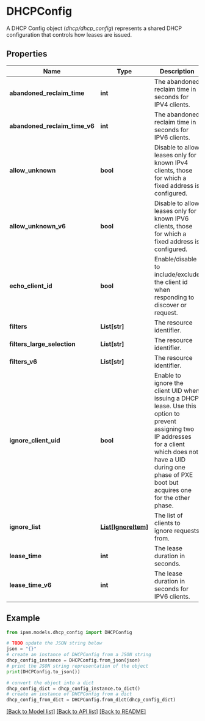 # DHCPConfig

A DHCP Config object (_dhcp/dhcp_config_) represents a shared DHCP configuration that controls how leases are issued.

## Properties

Name | Type | Description | Notes
------------ | ------------- | ------------- | -------------
**abandoned_reclaim_time** | **int** | The abandoned reclaim time in seconds for IPV4 clients. | [optional] [default to 3600]
**abandoned_reclaim_time_v6** | **int** | The abandoned reclaim time in seconds for IPV6 clients. | [optional] [default to 3600]
**allow_unknown** | **bool** | Disable to allow leases only for known IPv4 clients, those for which a fixed address is configured. | [optional] [default to True]
**allow_unknown_v6** | **bool** | Disable to allow leases only for known IPV6 clients, those for which a fixed address is configured. | [optional] [default to True]
**echo_client_id** | **bool** | Enable/disable to include/exclude the client id when responding to discover or request. | [optional] [default to False]
**filters** | **List[str]** | The resource identifier. | [optional] 
**filters_large_selection** | **List[str]** | The resource identifier. | [optional] 
**filters_v6** | **List[str]** | The resource identifier. | [optional] 
**ignore_client_uid** | **bool** | Enable to ignore the client UID when issuing a DHCP lease. Use this option to prevent assigning two IP addresses for a client which does not have a UID during one phase of PXE boot but acquires one for the other phase. | [optional] [default to False]
**ignore_list** | [**List[IgnoreItem]**](IgnoreItem.md) | The list of clients to ignore requests from. | [optional] 
**lease_time** | **int** | The lease duration in seconds. | [optional] [default to 3600]
**lease_time_v6** | **int** | The lease duration in seconds for IPV6 clients. | [optional] [default to 3600]

## Example

```python
from ipam.models.dhcp_config import DHCPConfig

# TODO update the JSON string below
json = "{}"
# create an instance of DHCPConfig from a JSON string
dhcp_config_instance = DHCPConfig.from_json(json)
# print the JSON string representation of the object
print(DHCPConfig.to_json())

# convert the object into a dict
dhcp_config_dict = dhcp_config_instance.to_dict()
# create an instance of DHCPConfig from a dict
dhcp_config_from_dict = DHCPConfig.from_dict(dhcp_config_dict)
```
[[Back to Model list]](../README.md#documentation-for-models) [[Back to API list]](../README.md#documentation-for-api-endpoints) [[Back to README]](../README.md)


